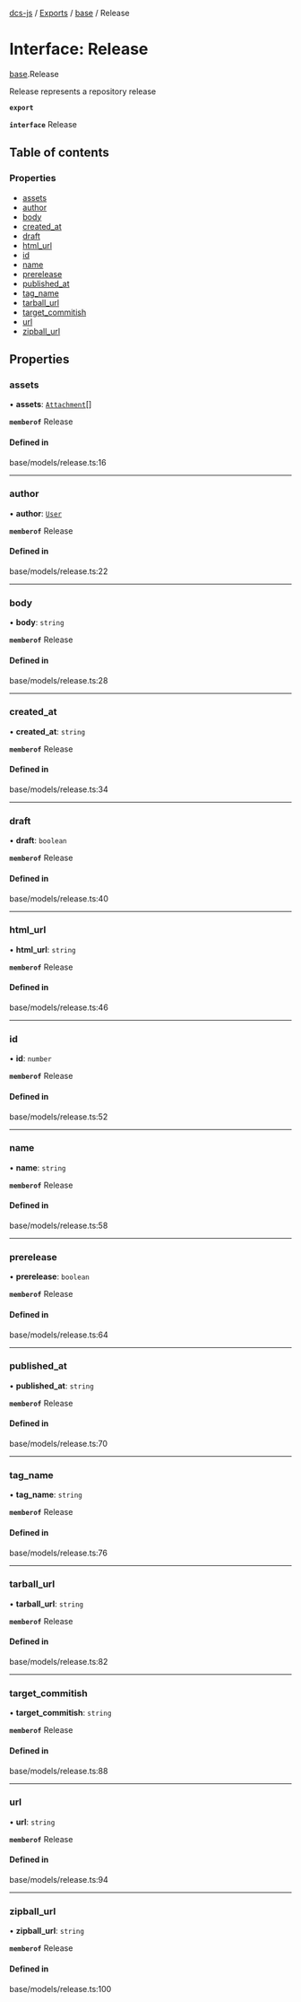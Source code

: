 [dcs-js](../README.md) / [Exports](../modules.md) / [base](../modules/base.md) / Release

# Interface: Release

[base](../modules/base.md).Release

Release represents a repository release

**`export`**

**`interface`** Release

## Table of contents

### Properties

- [assets](base.Release.md#assets)
- [author](base.Release.md#author)
- [body](base.Release.md#body)
- [created\_at](base.Release.md#created_at)
- [draft](base.Release.md#draft)
- [html\_url](base.Release.md#html_url)
- [id](base.Release.md#id)
- [name](base.Release.md#name)
- [prerelease](base.Release.md#prerelease)
- [published\_at](base.Release.md#published_at)
- [tag\_name](base.Release.md#tag_name)
- [tarball\_url](base.Release.md#tarball_url)
- [target\_commitish](base.Release.md#target_commitish)
- [url](base.Release.md#url)
- [zipball\_url](base.Release.md#zipball_url)

## Properties

### <a id="assets" name="assets"></a> assets

• **assets**: [`Attachment`](base.Attachment.md)[]

**`memberof`** Release

#### Defined in

base/models/release.ts:16

___

### <a id="author" name="author"></a> author

• **author**: [`User`](base.User.md)

**`memberof`** Release

#### Defined in

base/models/release.ts:22

___

### <a id="body" name="body"></a> body

• **body**: `string`

**`memberof`** Release

#### Defined in

base/models/release.ts:28

___

### <a id="created_at" name="created_at"></a> created\_at

• **created\_at**: `string`

**`memberof`** Release

#### Defined in

base/models/release.ts:34

___

### <a id="draft" name="draft"></a> draft

• **draft**: `boolean`

**`memberof`** Release

#### Defined in

base/models/release.ts:40

___

### <a id="html_url" name="html_url"></a> html\_url

• **html\_url**: `string`

**`memberof`** Release

#### Defined in

base/models/release.ts:46

___

### <a id="id" name="id"></a> id

• **id**: `number`

**`memberof`** Release

#### Defined in

base/models/release.ts:52

___

### <a id="name" name="name"></a> name

• **name**: `string`

**`memberof`** Release

#### Defined in

base/models/release.ts:58

___

### <a id="prerelease" name="prerelease"></a> prerelease

• **prerelease**: `boolean`

**`memberof`** Release

#### Defined in

base/models/release.ts:64

___

### <a id="published_at" name="published_at"></a> published\_at

• **published\_at**: `string`

**`memberof`** Release

#### Defined in

base/models/release.ts:70

___

### <a id="tag_name" name="tag_name"></a> tag\_name

• **tag\_name**: `string`

**`memberof`** Release

#### Defined in

base/models/release.ts:76

___

### <a id="tarball_url" name="tarball_url"></a> tarball\_url

• **tarball\_url**: `string`

**`memberof`** Release

#### Defined in

base/models/release.ts:82

___

### <a id="target_commitish" name="target_commitish"></a> target\_commitish

• **target\_commitish**: `string`

**`memberof`** Release

#### Defined in

base/models/release.ts:88

___

### <a id="url" name="url"></a> url

• **url**: `string`

**`memberof`** Release

#### Defined in

base/models/release.ts:94

___

### <a id="zipball_url" name="zipball_url"></a> zipball\_url

• **zipball\_url**: `string`

**`memberof`** Release

#### Defined in

base/models/release.ts:100
